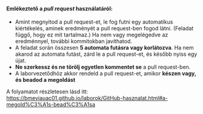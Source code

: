 #### Emlékeztető a _pull request_ használatáról:

- Amint megnyitod a pull request-et, le fog futni egy automatikus kiértékelés, aminek eredményét a pull request-ben fogod látni. (Feladat függő, hogy ez mit tartalmaz.) Ha nem vagy megelégedve az eredménnyel, további kommitokban javíthatod.
- A feladat során összesen **5 automata futásra vagy korlátozva**. Ha nem akarod az automata futást, zárd le a pull request-et, és később nyiss egy újat.
- **Ne szerkessz és ne törölj egyetlen kommentet se** a pull request-ben.
- A laborvezetődhöz akkor rendeld a pull request-et, amikor **készen vagy, és beadod a megoldást**

A folyamatot részletesen lásd itt: <https://bmeviauac01.github.io/laborok/GitHub-hasznalat.html#a-megold%C3%A1s-bead%C3%A1sa>
